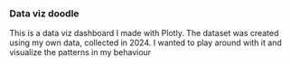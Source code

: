 ### Data viz doodle

This is a data viz dashboard I made with Plotly. The dataset was created using my own data, collected in 2024. I wanted to play around with it and visualize the patterns in my behaviour 
